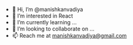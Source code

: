 - 👋 Hi, I’m @manishkanvadiya
- 👀 I’m interested in React
- 🌱 I’m currently learning ...
- 💞️ I’m looking to collaborate on ...
- 📫 Reach me at manishkanvadiya@gmail.com 

<!---
manishkanvadiya/manishkanvadiya is a ✨ special ✨ repository because its `README.md` (this file) appears on your GitHub profile.
You can click the Preview link to take a look at your changes.
--->
